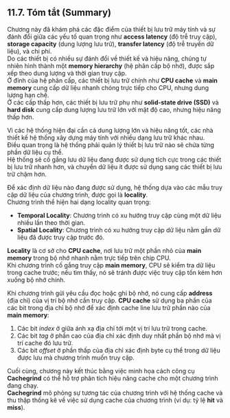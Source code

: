 
## 11.7. Tóm tắt (Summary)

Chương này đã khám phá các đặc điểm của thiết bị lưu trữ máy tính và sự đánh đổi giữa các yếu tố quan trọng như **access latency** (độ trễ truy cập), **storage capacity** (dung lượng lưu trữ), **transfer latency** (độ trễ truyền dữ liệu), và chi phí.  
Do các thiết bị có nhiều sự đánh đổi về thiết kế và hiệu năng, chúng tự nhiên hình thành một **memory hierarchy** (hệ phân cấp bộ nhớ), được sắp xếp theo dung lượng và thời gian truy cập.  
Ở đỉnh của hệ phân cấp, các thiết bị lưu trữ chính như **CPU cache** và **main memory** cung cấp dữ liệu nhanh chóng trực tiếp cho CPU, nhưng dung lượng hạn chế.  
Ở các cấp thấp hơn, các thiết bị lưu trữ phụ như **solid-state drive (SSD)** và **hard disk** cung cấp dung lượng lưu trữ lớn với mật độ cao, nhưng hiệu năng thấp hơn.

Vì các hệ thống hiện đại cần cả dung lượng lớn và hiệu năng tốt, các nhà thiết kế hệ thống xây dựng máy tính với nhiều dạng lưu trữ khác nhau.  
Điều quan trọng là hệ thống phải quản lý thiết bị lưu trữ nào sẽ chứa từng phần dữ liệu cụ thể.  
Hệ thống sẽ cố gắng lưu dữ liệu đang được sử dụng tích cực trong các thiết bị lưu trữ nhanh hơn, và chuyển dữ liệu ít được sử dụng sang các thiết bị lưu trữ chậm hơn.

Để xác định dữ liệu nào đang được sử dụng, hệ thống dựa vào các mẫu truy cập dữ liệu của chương trình, được gọi là **locality**.  
Chương trình thể hiện hai dạng locality quan trọng:

- **Temporal Locality**: Chương trình có xu hướng truy cập cùng một dữ liệu nhiều lần theo thời gian.
- **Spatial Locality**: Chương trình có xu hướng truy cập dữ liệu nằm gần dữ liệu đã được truy cập trước đó.

**Locality** là cơ sở cho **CPU cache**, nơi lưu trữ một phần nhỏ của **main memory** trong bộ nhớ nhanh nằm trực tiếp trên chip CPU.  
Khi chương trình cố gắng truy cập **main memory**, CPU sẽ kiểm tra dữ liệu trong cache trước; nếu tìm thấy, nó sẽ tránh được việc truy cập tốn kém hơn xuống bộ nhớ chính.

Khi chương trình gửi yêu cầu đọc hoặc ghi bộ nhớ, nó cung cấp **address** (địa chỉ) của vị trí bộ nhớ cần truy cập. **CPU cache** sử dụng ba phần của các bit trong địa chỉ bộ nhớ để xác định cache line lưu trữ phần nào của **main memory**:

1. Các bit *index* ở giữa ánh xạ địa chỉ tới một vị trí lưu trữ trong cache.
2. Các bit *tag* ở phần cao của địa chỉ xác định duy nhất phần bộ nhớ mà vị trí cache đó lưu trữ.
3. Các bit *offset* ở phần thấp của địa chỉ xác định byte cụ thể trong dữ liệu được lưu mà chương trình muốn truy cập.

Cuối cùng, chương này kết thúc bằng việc minh họa cách công cụ **Cachegrind** có thể hỗ trợ phân tích hiệu năng cache cho một chương trình đang chạy.  
**Cachegrind** mô phỏng sự tương tác của chương trình với hệ thống cache và thu thập thống kê về việc sử dụng cache của chương trình (ví dụ: tỷ lệ **hit** và **miss**).

